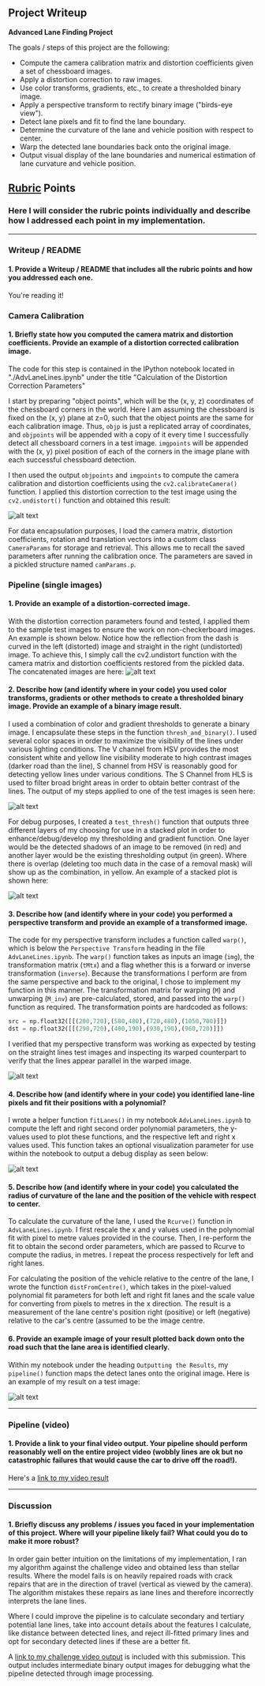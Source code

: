 ## Project Writeup

**Advanced Lane Finding Project**

The goals / steps of this project are the following:

* Compute the camera calibration matrix and distortion coefficients given a set of chessboard images.
* Apply a distortion correction to raw images.
* Use color transforms, gradients, etc., to create a thresholded binary image.
* Apply a perspective transform to rectify binary image ("birds-eye view").
* Detect lane pixels and fit to find the lane boundary.
* Determine the curvature of the lane and vehicle position with respect to center.
* Warp the detected lane boundaries back onto the original image.
* Output visual display of the lane boundaries and numerical estimation of lane curvature and vehicle position.

[//]: # (Image References)

[image1]: ./output_images/undistorted_img.png "Undistorted"
[image2]: ./output_images/resized_img.png  "Road Transformed"
[image3]: ./output_images/binaryImage.png "Binary Example"
[image3a]: ./output_images/stackedPlotSubtract.png "Stacked Plot"
[image4]: ./output_images/birdsEye.png "Warp Example"
[image5]: ./output_images/windowedFit.png "Fit Visual"
[image6]: ./output_images/processedImage.png "Output"
[video1]: ./output_video.mp4 "Video"

## [Rubric](https://review.udacity.com/#!/rubrics/571/view) Points

### Here I will consider the rubric points individually and describe how I addressed each point in my implementation.  

---

### Writeup / README

#### 1. Provide a Writeup / README that includes all the rubric points and how you addressed each one.   

You're reading it!

### Camera Calibration

#### 1. Briefly state how you computed the camera matrix and distortion coefficients. Provide an example of a distortion corrected calibration image.

The code for this step is contained in the IPython notebook located in "./AdvLaneLines.ipynb" under the title "Calculation of the Distortion Correction Parameters"  

I start by preparing "object points", which will be the (x, y, z) coordinates of the chessboard corners in the world. Here I am assuming the chessboard is fixed on the (x, y) plane at z=0, such that the object points are the same for each calibration image.  Thus, `objp` is just a replicated array of coordinates, and `objpoints` will be appended with a copy of it every time I successfully detect all chessboard corners in a test image.  `imgpoints` will be appended with the (x, y) pixel position of each of the corners in the image plane with each successful chessboard detection.  

I then used the output `objpoints` and `imgpoints` to compute the camera calibration and distortion coefficients using the `cv2.calibrateCamera()` function.  I applied this distortion correction to the test image using the `cv2.undistort()` function and obtained this result: 

![alt text][image1]

For data encapsulation purposes, I load the camera matrix, distortion coefficients, rotation and translation vectors into a custom class `CameraParams` for storage and retrieval. This allows me to recall the saved parameters after running the calibration once. The parameters are saved in a pickled structure named `camParams.p`.

### Pipeline (single images)

#### 1. Provide an example of a distortion-corrected image.

With the distortion correction parameters found and tested, I applied them to the sample test images to ensure the work on non-checkerboard images. An example is shown below. Notice how the reflection from the dash is curved in the left (distorted) image and straight in the right (undistorted) image. To achieve this, I simply call the cv2.undistort function with the camera matrix and distortion coefficients restored from the pickled data. The concatenated images are here:
![alt text][image2]

#### 2. Describe how (and identify where in your code) you used color transforms, gradients or other methods to create a thresholded binary image.  Provide an example of a binary image result.

I used a combination of color and gradient thresholds to generate a binary image. I encapsulate these steps in the function `thresh_and_binary()`. I used several color spaces in order to maximize the visibility of the lines under various lighting conditions. The V channel from HSV provides the most consistent white and yellow line visibility moderate to high contrast images (darker road than the line), S channel from HSV is reasonably good for detecting yellow lines under various conditions. The S Channel from HLS is used to filter broad bright areas in order to obtain better contrast of the lines. The output of my steps applied to one of the test images is seen here:

![alt text][image3]

For debug purposes, I created a `test_thresh()` function that outputs three different layers of my choosing for use in a stacked plot in order to enhance/debug/develop my thresholding and gradient function. One layer would be the detected shadows of an image to be removed (in red) and another layer would be the existing thresholding output (in green). Where there is overlap (deleting too much data in the case of a removal mask) will show up as the combination, in yellow. An example of a stacked plot is shown here:

![alt text][image3a]

#### 3. Describe how (and identify where in your code) you performed a perspective transform and provide an example of a transformed image.

The code for my perspective transform includes a function called `warp()`, which is below the `Perspective Transform` heading in the file `AdvLaneLines.ipynb`.  The `warp()` function takes as inputs an image (`img`), the transformation matrix (`tMtx`) and a flag whether this is a forward or inverse transformation (`inverse`). Because the transformations I perform are from the same perspective and back to the original, I chose to implement my function in this manner. The transformation matrix for warping (`M`) and unwarping (`M_inv`) are pre-calculated, stored, and passed into the `warp()` function as required. The transformation points are hardcoded as follows:

```python
src = np.float32([[(200,720),(580,480),(720,480),(1050,700)]])
dst = np.float32([[(290,720),(400,190),(930,190),(960,720)]])
```

I verified that my perspective transform was working as expected by testing on the straight lines test images and inspecting its warped counterpart to verify that the lines appear parallel in the warped image.

![alt text][image4]

#### 4. Describe how (and identify where in your code) you identified lane-line pixels and fit their positions with a polynomial?

I wrote a helper function `fitLanes()` in my notebook `AdvLaneLines.ipynb` to compute the left and right second order polynomial parameters, the y-values used to plot these functions, and the respective left and right x values used. This function takes an optional visualization parameter for use within the notebook to output a debug display as seen below:

![alt text][image5]

#### 5. Describe how (and identify where in your code) you calculated the radius of curvature of the lane and the position of the vehicle with respect to center.

To calculate the curvature of the lane, I used the `Rcurve()` function in `AdvLaneLines.ipynb`. I first rescale the x and y values used in the polynomial fit  with pixel to metre values provided in the course. Then, I re-perform the fit to obtain the second order parameters, which are passed to Rcurve to compute the radius, in metres. I repeat the process respectively for left and right lanes.

For calculating the position of the vehicle relative to the centre of the lane, I wrote the function `distFromCentre()`, which takes in the pixel-valued polynomial fit parameters for both left and right fit lanes and the scale value for converting from pixels to metres in the x direction. The result is a measurement of the lane centre's position right (positive) or left (negative) relative to the car's centre (assumed to be the image centre.

#### 6. Provide an example image of your result plotted back down onto the road such that the lane area is identified clearly.

Within my notebook under the heading `Outputting the Results`, my `pipeline()` function maps the detect lanes onto the original image.  Here is an example of my result on a test image:

![alt text][image6]

---

### Pipeline (video)

#### 1. Provide a link to your final video output.  Your pipeline should perform reasonably well on the entire project video (wobbly lines are ok but no catastrophic failures that would cause the car to drive off the road!).

Here's a [link to my video result](./output_video.mp4)

---

### Discussion

#### 1. Briefly discuss any problems / issues you faced in your implementation of this project.  Where will your pipeline likely fail?  What could you do to make it more robust?

In order gain better intuition on the limitations of my implementation, I ran my algorithm against the challenge video and obtained less than stellar results. Where the model fails is on heavily repaired roads with crack repairs that are in the direction of travel (vertical as viewed by the camera). The algorithm mistakes these repairs as lane lines and therefore incorrectly interprets the lane lines.

Where I could improve the pipeline is to  calculate secondary and tertiary potential lane lines, take into account details about the features I calculate, like distance between detected lines, and reject ill-fitted primary lines and opt for secondary detected lines if these are a better fit.

A [link to my challenge video output](./challenge_output_video.mp4) is included with this submission. This output includes intermediate binary output images for debugging what the pipeline detected through image processing.
